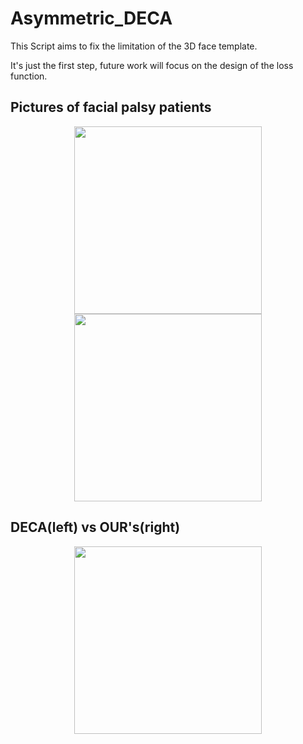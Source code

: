 # Asymmetric_DECA
<p>This Script aims to fix the limitation of the 3D face template.</p>
<p>It's just the first step, future work will focus on the design of the loss function. </p>

## Pictures of facial palsy patients
<p align="center">
  <img src="https://user-images.githubusercontent.com/90775550/221798170-ad310857-14c5-4ec7-b218-40391fdf15fd.jpg" height="300"/>
  <img src="https://user-images.githubusercontent.com/90775550/221798226-fde42a00-4197-4583-8079-71604b21dceb.png" height="300"/>
</p>



## DECA(left) vs OUR's(right)
<p align="center">
  <img src="https://user-images.githubusercontent.com/90775550/221798863-cc91d9df-28a4-4ce7-8a0e-d178dde30e99.png" height="300"/>
</p>

